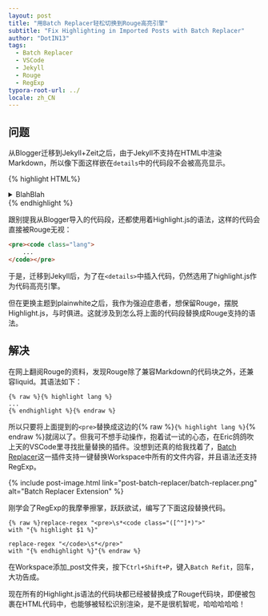 ```yaml
---
layout: post
title: "用Batch Replacer轻松切换到Rouge高亮引擎"
subtitle: "Fix Highlighting in Imported Posts with Batch Replacer"
author: "DotIN13"
tags:
  - Batch Replacer
  - VSCode
  - Jekyll
  - Rouge
  - RegExp
typora-root-url: ../
locale: zh_CN
---
```


## 问题

从Blogger迁移到Jekyll+Zeit之后，由于Jekyll不支持在HTML中渲染Markdown，所以像下面这样嵌在`details`中的代码段不会被高亮显示。

{% highlight HTML%}
<details>
    <summary>BlahBlah</summary>
    ```lang
    ...
    ```
</details>
{% endhighlight %}

跟别提我从Blogger导入的代码段，还都使用着Highlight.js的语法，这样的代码会直接被Rouge无视：

```html
<pre><code class="lang">
    ...
</code></pre>
```

于是，迁移到Jekyll后，为了在`<details>`中插入代码，仍然选用了highlight.js作为代码高亮引擎。

但在更换主题到plainwhite之后，我作为强迫症患者，想保留Rouge，摆脱Highlight.js，与时俱进。这就涉及到怎么将上面的代码段替换成Rouge支持的语法。

## 解决

在网上翻阅Rouge的资料，发现Rouge除了兼容Markdown的代码块之外，还兼容liquid。其语法如下：

```liquid
{% raw %}{% highlight lang %}
...
{% endhighlight %}{% endraw %}
```

所以只要将上面提到的`<pre>`替换成这边的{% raw %}`{% highlight lang %}`{% endraw %}就阔以了。但我可不想手动操作，抱着试一试的心态，在Eric鸽鸽吹上天的VSCode里寻找批量替换的插件。没想到还真的给我找着了，[Batch Replacer](https://marketplace.visualstudio.com/items?itemName=angelomollame.batch-replacer)这一插件支持一键替换Workspace中所有的文件内容，并且语法还支持RegExp。

{% include post-image.html link="post-batch-replacer/batch-replacer.png" alt="Batch Replacer Extension" %}

刚学会了RegExp的我摩拳擦掌，跃跃欲试，编写了下面这段替换代码。

```plaintext
{% raw %}replace-regex "<pre>\s*<code class="([^"]*)">"
with "{% highlight $1 %}"

replace-regex "</code>\s*</pre>"
with "{% endhighlight %}"{% endraw %}
```

在Workspace添加_post文件夹，按下`Ctrl+Shift+P`，键入`Batch Refit`，回车，大功告成。

现在所有的Highlight.js语法的代码块都已经被替换成了Rouge代码块，即便被包裹在HTML代码中，也能够被轻松识别渲染，是不是很机智呢，哈哈哈哈哈！